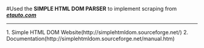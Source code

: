 #Used the **SIMPLE HTML DOM PARSER** to implement scraping from **[*etauto.com*](http://etauto.com/)**  <br>
<hr />
1. Simple HTML DOM Website(http://simplehtmldom.sourceforge.net/)
2. Documentation(http://simplehtmldom.sourceforge.net/manual.htm)

